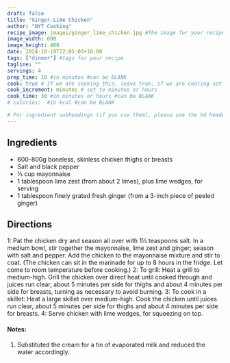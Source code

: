 ```yaml
---
draft: false
title: "Ginger-Lime Chicken"
author: "NYT Cooking"
recipe_image: images/ginger_lime_chicken.jpg #The image for your recipe
image_width: 600
image_height: 400
date: 2024-10-19T22:05:03+10:00
tags: ["dinner"] #tags for your recipe
tagline: ""
servings: 4
prep_time: 10 #in minutes #can be BLANK
cook: true # If we are cooking this, leave true, if we are cooling set to false
cook_increment: minutes # set to minutes or hours
cook_time: 30 #in minutes or hours #can be BLANK
# calories:  #in kcal #can be BLANK

# For ingredient subheadings (if you use them), please use the h4 header.  For print view I have those elements targeted
---
```



## Ingredients

- 600-800g boneless, skinless chicken thighs or breasts
- Salt and black pepper
- ⅓ cup mayonnaise
- 1 tablespoon lime zest (from about 2 limes), plus lime wedges, for serving
- 1 tablespoon finely grated fresh ginger (from a 3-inch piece of peeled ginger)

## Directions

1: Pat the chicken dry and season all over with 1½ teaspoons salt. In a medium bowl, stir together the mayonnaise, lime zest and ginger; season with salt and pepper. Add the chicken to the mayonnaise mixture and stir to coat. (The chicken can sit in the marinade for up to 8 hours in the fridge. Let come to room temperature before cooking.)
2: To grill: Heat a grill to medium-high. Grill the chicken over direct heat until cooked through and juices run clear, about 5 minutes per side for thighs and about 4 minutes per side for breasts, turning as necessary to avoid burning.
3: To cook in a skillet: Heat a large skillet over medium-high. Cook the chicken until juices run clear, about 5 minutes per side for thighs and about 4 minutes per side for breasts.
4: Serve chicken with lime wedges, for squeezing on top.

#### Notes:
1. Substituted the cream for a tin of evaporated milk and reduced the water accordingly.
